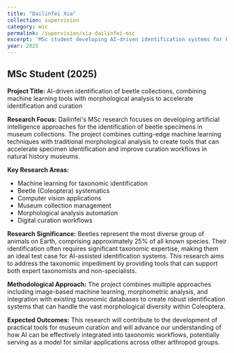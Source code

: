 ```yaml
---
title: "Dailinfei Xia"
collection: supervision
category: msc
permalink: /supervision/xia-dailinfei-msc
excerpt: 'MSc student developing AI-driven identification systems for beetle collections using machine learning and morphological analysis.'
year: 2025
---
```


## MSc Student (2025)

**Project Title:** AI-driven identification of beetle collections, combining machine learning tools with morphological analysis to accelerate identification and curation

**Research Focus:**
Dailinfei's MSc research focuses on developing artificial intelligence approaches for the identification of beetle specimens in museum collections. The project combines cutting-edge machine learning techniques with traditional morphological analysis to create tools that can accelerate specimen identification and improve curation workflows in natural history museums.

**Key Research Areas:**
- Machine learning for taxonomic identification
- Beetle (Coleoptera) systematics
- Computer vision applications
- Museum collection management
- Morphological analysis automation
- Digital curation workflows

**Research Significance:**
Beetles represent the most diverse group of animals on Earth, comprising approximately 25% of all known species. Their identification often requires significant taxonomic expertise, making them an ideal test case for AI-assisted identification systems. This research aims to address the taxonomic impediment by providing tools that can support both expert taxonomists and non-specialists.

**Methodological Approach:**
The project combines multiple approaches including image-based machine learning, morphometric analysis, and integration with existing taxonomic databases to create robust identification systems that can handle the vast morphological diversity within Coleoptera.

**Expected Outcomes:**
This research will contribute to the development of practical tools for museum curation and will advance our understanding of how AI can be effectively integrated into taxonomic workflows, potentially serving as a model for similar applications across other arthropod groups.
